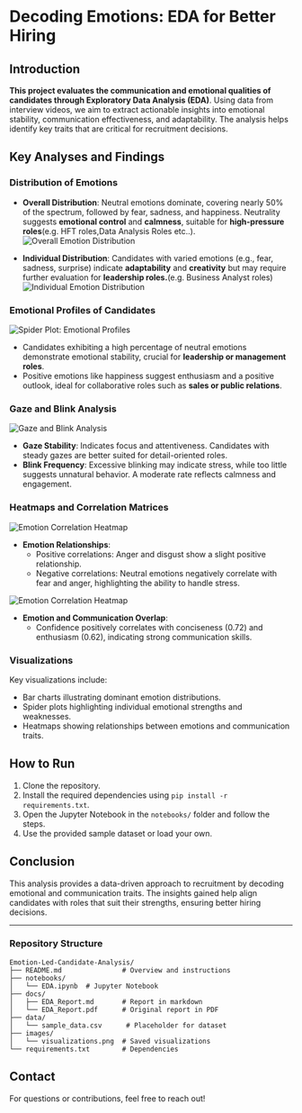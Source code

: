 
# Decoding Emotions: EDA for Better Hiring

## Introduction

**This project evaluates the communication and emotional qualities of candidates through Exploratory Data Analysis (EDA)**. Using data from interview videos, we aim to extract actionable insights into emotional stability, communication effectiveness, and adaptability. The analysis helps identify key traits that are critical for recruitment decisions.

## Key Analyses and Findings

### Distribution of Emotions

- **Overall Distribution**: Neutral emotions dominate, covering nearly 50% of the spectrum, followed by fear, sadness, and happiness. Neutrality suggests **emotional control** and **calmness**, suitable for **high-pressure roles**(e.g. HFT roles,Data Analysis Roles etc..).
![Overall Emotion Distribution](images/bargraph.png)

- **Individual Distribution**: Candidates with varied emotions (e.g., fear, sadness, surprise) indicate **adaptability** and **creativity** but may require further evaluation for **leadership roles.**(e.g. Business Analyst roles)
![Individual Emotion Distribution](images/Bar_graph_profile_diff_candids.png)


### Emotional Profiles of Candidates

![Spider Plot: Emotional Profiles](images/emotion_profile_1_&_2.png)

- Candidates exhibiting a high percentage of neutral emotions demonstrate emotional stability, crucial for **leadership or management roles**.
- Positive emotions like happiness suggest enthusiasm and a positive outlook, ideal for collaborative roles such as **sales or public relations**.

### Gaze and Blink Analysis
![Gaze and Blink Analysis](images/gaze_And_blink_data.png)


- **Gaze Stability**: Indicates focus and attentiveness. Candidates with steady gazes are better suited for detail-oriented roles.
- **Blink Frequency**: Excessive blinking may indicate stress, while too little suggests unnatural behavior. A moderate rate reflects calmness and engagement.

### Heatmaps and Correlation Matrices

![Emotion Correlation Heatmap](images/heatmap_emotiono_data.png)

- **Emotion Relationships**:
  - Positive correlations: Anger and disgust show a slight positive relationship.
  - Negative correlations: Neutral emotions negatively correlate with fear and anger, highlighting the ability to handle stress.

![Emotion Correlation Heatmap](images/correlation_plot.png)
- **Emotion and Communication Overlap**:
  - Confidence positively correlates with conciseness (0.72) and enthusiasm (0.62), indicating strong communication skills.

### Visualizations

Key visualizations include:
- Bar charts illustrating dominant emotion distributions.
- Spider plots highlighting individual emotional strengths and weaknesses.
- Heatmaps showing relationships between emotions and communication traits.

## How to Run

1. Clone the repository.
2. Install the required dependencies using `pip install -r requirements.txt`.
3. Open the Jupyter Notebook in the `notebooks/` folder and follow the steps.
4. Use the provided sample dataset or load your own.

## Conclusion

This analysis provides a data-driven approach to recruitment by decoding emotional and communication traits. The insights gained help align candidates with roles that suit their strengths, ensuring better hiring decisions.

---

### Repository Structure
```plaintext
Emotion-Led-Candidate-Analysis/
├── README.md               # Overview and instructions
├── notebooks/
│   └── EDA.ipynb  # Jupyter Notebook
├── docs/
│   ├── EDA_Report.md       # Report in markdown
│   └── EDA_Report.pdf      # Original report in PDF
├── data/
│   └── sample_data.csv      # Placeholder for dataset
├── images/
│   └── visualizations.png  # Saved visualizations
└── requirements.txt        # Dependencies
```

## Contact

For questions or contributions, feel free to reach out!

